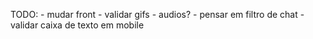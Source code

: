 TODO:
    - mudar front
    - validar gifs
    - audios?
    - pensar em filtro de chat
    - validar caixa de texto em mobile